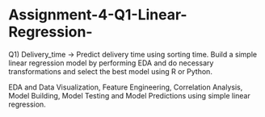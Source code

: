 # Assignment-4-Q1-Linear-Regression-
Q1) Delivery_time -> Predict delivery time using sorting time. Build a simple linear regression model by performing EDA and do necessary transformations and select the best model using R or Python.

EDA and Data Visualization, Feature Engineering, Correlation Analysis, Model Building, Model Testing and Model Predictions using simple linear regression.
